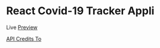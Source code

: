 # React Covid-19 Tracker Appli

Live [Preview](https://covid19-tracker-mr62.web.app/)

[API Credits To](https://covid19.mathdro.id/api/)
